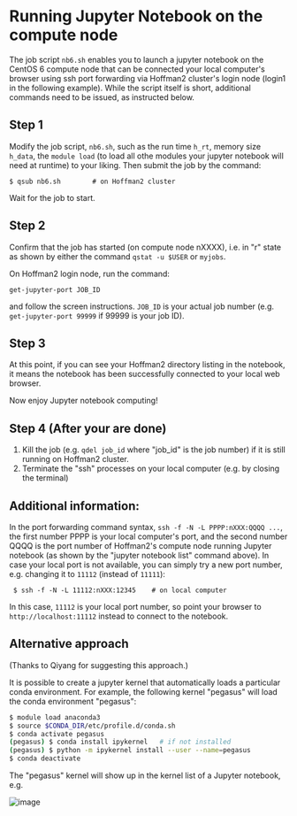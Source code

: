 # Running Jupyter Notebook on the compute node

The job script `nb6.sh` enables you to launch a jupyter notebook on the
CentOS 6 compute node that can be connected your local computer's browser
using ssh port forwarding via Hoffman2 cluster's login node (login1 in 
the following example). While the script itself is short, additional commands
need to be issued, as instructed below.

## Step 1

Modify the job script, `nb6.sh`, such as the run time `h_rt`, memory size `h_data`, the
`module load` (to load all othe modules your jupyter notebook will need at 
runtime) to your liking. Then submit the job by the command:

```
$ qsub nb6.sh        # on Hoffman2 cluster
```

Wait for the job to start.

## Step 2


Confirm that the job has started (on compute node nXXXX), i.e. in "r" state as 
shown by either the command `qstat -u $USER` or `myjobs`.

On Hoffman2 login node, run the command:

```
get-jupyter-port JOB_ID
```

and follow the screen instructions. `JOB_ID` is your actual job number (e.g. `get-jupyter-port 99999` if 99999 is your job ID).



## Step 3

At this point, if you can see your Hoffman2 directory listing in the notebook,
it means the notebook has been successfully connected to your local web browser.

Now enjoy Jupyter notebook computing!

## Step 4 (After your are done)

1. Kill the job (e.g. `qdel job_id` where "job_id" is the job number) if it is still running on Hoffman2 cluster.
2. Terminate the "ssh" processes on your local computer (e.g. by closing the terminal)


## Additional information:

In the port forwarding command syntax, `ssh -f -N -L PPPP:nXXX:QQQQ ...`,
the first number PPPP is your local computer's port, and the second number QQQQ is
the port number of Hoffman2's compute node running Jupyter notebook (as shown
by the "jupyter notebook list" command above). In case your local port is not
available, you can simply try a new port number, e.g. changing it to `11112` (instead of `11111`):

```
 $ ssh -f -N -L 11112:nXXX:12345    # on local computer
```

In this case, `11112` is your local port number, so point your browser to `http://localhost:11112` instead to connect to the notebook.


## Alternative approach

(Thanks to Qiyang for suggesting this approach.)

It is possible to create a jupyter kernel that automatically loads a particular conda environment. 
For example, the following kernel "pegasus" will load the conda environment "pegasus":

```bash
$ module load anaconda3
$ source $CONDA_DIR/etc/profile.d/conda.sh
$ conda activate pegasus
(pegasus) $ conda install ipykernel   # if not installed
(pegasus) $ python -m ipykernel install --user --name=pegasus
$ conda deactivate
```

The "pegasus" kernel will show up in the kernel list of a Jupyter notebook, e.g.

![image](/uploads/7b4cabb1779b9db56872079309a656e3/image.png)